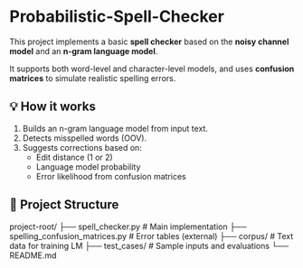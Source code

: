 # Probabilistic-Spell-Checker

This project implements a basic **spell checker** based on the **noisy channel model** and an **n-gram language model**.

It supports both word-level and character-level models, and uses **confusion matrices** to simulate realistic spelling errors.

## 💡 How it works

1. Builds an n-gram language model from input text.
2. Detects misspelled words (OOV).
3. Suggests corrections based on:
   - Edit distance (1 or 2)
   - Language model probability
   - Error likelihood from confusion matrices
  
##  📁 Project Structure

project-root/
├── spell_checker.py        # Main implementation
├── spelling_confusion_matrices.py  # Error tables (external)
├── corpus/                 # Text data for training LM
├── test_cases/             # Sample inputs and evaluations
└── README.md

